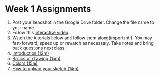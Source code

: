 # Week 1 Assignments

1. Post your headshot in the Google Drive folder. Change the file name to your name.
1. Follow this [interactive video](http://hello.p5js.org).
1. Watch the tutorials below and follow them along(important!). You may fast-forward, speed up or rewatch as necessary. Take notes and bring back questions next class. 
  1. [Introduction (12m)](https://www.youtube.com/watch?v=8j0UDiN7my4&index=1&list=PLRqwX-V7Uu6Zy51Q-x9tMWIv9cueOFTFA)
  1. [Basics of drawing (15m)](https://www.youtube.com/watch?v=D1ELEeIs0j8&list=PLRqwX-V7Uu6Zy51Q-x9tMWIv9cueOFTFA&index=2)
  1. [Colors (15m)](https://www.youtube.com/watch?v=9mucjcrhFcM&list=PLRqwX-V7Uu6Zy51Q-x9tMWIv9cueOFTFA&index=3)
  1. [How to upload your sketch (14m)](https://www.youtube.com/watch?v=lbKMZa-CZ_Y&list=PLRqwX-V7Uu6Zy51Q-x9tMWIv9cueOFTFA&index=4)

